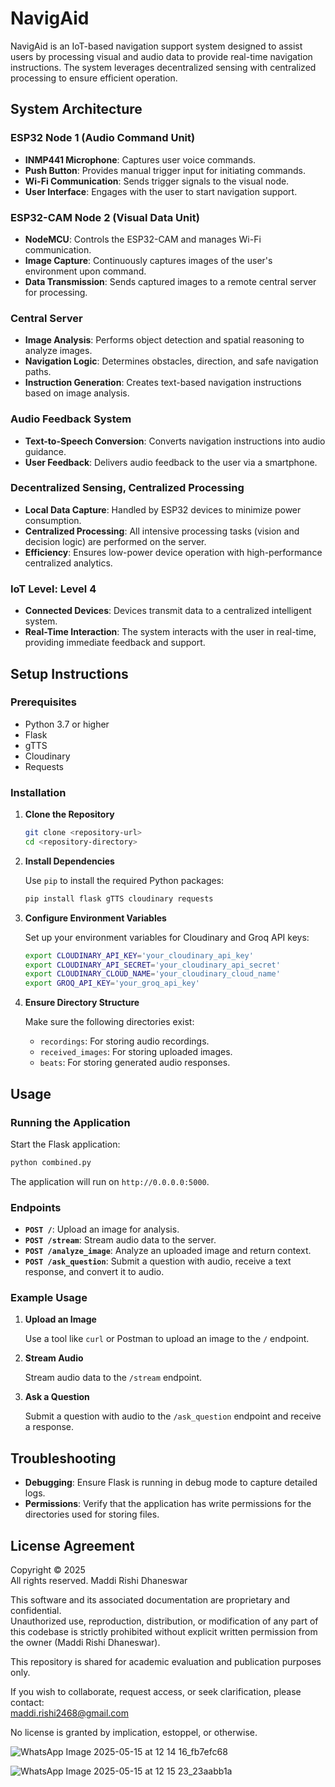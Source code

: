 # NavigAid

NavigAid is an IoT-based navigation support system designed to assist users by processing visual and audio data to provide real-time navigation instructions. The system leverages decentralized sensing with centralized processing to ensure efficient operation.

## System Architecture

### ESP32 Node 1 (Audio Command Unit)

- **INMP441 Microphone**: Captures user voice commands.
- **Push Button**: Provides manual trigger input for initiating commands.
- **Wi-Fi Communication**: Sends trigger signals to the visual node.
- **User Interface**: Engages with the user to start navigation support.

### ESP32-CAM Node 2 (Visual Data Unit)

- **NodeMCU**: Controls the ESP32-CAM and manages Wi-Fi communication.
- **Image Capture**: Continuously captures images of the user's environment upon command.
- **Data Transmission**: Sends captured images to a remote central server for processing.

### Central Server

- **Image Analysis**: Performs object detection and spatial reasoning to analyze images.
- **Navigation Logic**: Determines obstacles, direction, and safe navigation paths.
- **Instruction Generation**: Creates text-based navigation instructions based on image analysis.

### Audio Feedback System

- **Text-to-Speech Conversion**: Converts navigation instructions into audio guidance.
- **User Feedback**: Delivers audio feedback to the user via a smartphone.

### Decentralized Sensing, Centralized Processing

- **Local Data Capture**: Handled by ESP32 devices to minimize power consumption.
- **Centralized Processing**: All intensive processing tasks (vision and decision logic) are performed on the server.
- **Efficiency**: Ensures low-power device operation with high-performance centralized analytics.

### IoT Level: Level 4

- **Connected Devices**: Devices transmit data to a centralized intelligent system.
- **Real-Time Interaction**: The system interacts with the user in real-time, providing immediate feedback and support.

## Setup Instructions

### Prerequisites

- Python 3.7 or higher
- Flask
- gTTS
- Cloudinary
- Requests

### Installation

1. **Clone the Repository**

   ```bash
   git clone <repository-url>
   cd <repository-directory>
   ```

2. **Install Dependencies**

   Use `pip` to install the required Python packages:

   ```bash
   pip install flask gTTS cloudinary requests
   ```

3. **Configure Environment Variables**

   Set up your environment variables for Cloudinary and Groq API keys:

   ```bash
   export CLOUDINARY_API_KEY='your_cloudinary_api_key'
   export CLOUDINARY_API_SECRET='your_cloudinary_api_secret'
   export CLOUDINARY_CLOUD_NAME='your_cloudinary_cloud_name'
   export GROQ_API_KEY='your_groq_api_key'
   ```

4. **Ensure Directory Structure**

   Make sure the following directories exist:

   - `recordings`: For storing audio recordings.
   - `received_images`: For storing uploaded images.
   - `beats`: For storing generated audio responses.

## Usage

### Running the Application

Start the Flask application:

```bash
python combined.py
```

The application will run on `http://0.0.0.0:5000`.

### Endpoints

- **`POST /`**: Upload an image for analysis.
- **`POST /stream`**: Stream audio data to the server.
- **`POST /analyze_image`**: Analyze an uploaded image and return context.
- **`POST /ask_question`**: Submit a question with audio, receive a text response, and convert it to audio.

### Example Usage

1. **Upload an Image**

   Use a tool like `curl` or Postman to upload an image to the `/` endpoint.

2. **Stream Audio**

   Stream audio data to the `/stream` endpoint.

3. **Ask a Question**

   Submit a question with audio to the `/ask_question` endpoint and receive a response.

## Troubleshooting

- **Debugging**: Ensure Flask is running in debug mode to capture detailed logs.
- **Permissions**: Verify that the application has write permissions for the directories used for storing files.

## License Agreement

Copyright © 2025  
All rights reserved. Maddi Rishi Dhaneswar

This software and its associated documentation are proprietary and confidential.  
Unauthorized use, reproduction, distribution, or modification of any part of this codebase is strictly prohibited without explicit written permission from the owner (Maddi Rishi Dhaneswar).

This repository is shared for academic evaluation and publication purposes only.

If you wish to collaborate, request access, or seek clarification, please contact:  
maddi.rishi2468@gmail.com

No license is granted by implication, estoppel, or otherwise.


![WhatsApp Image 2025-05-15 at 12 14 16_fb7efc68](https://github.com/user-attachments/assets/f5eadcc6-d86d-4631-94eb-fc1eee8a3e95)

![WhatsApp Image 2025-05-15 at 12 15 23_23aabb1a](https://github.com/user-attachments/assets/06ed89a3-135b-4aed-82dc-55beb9565411)

